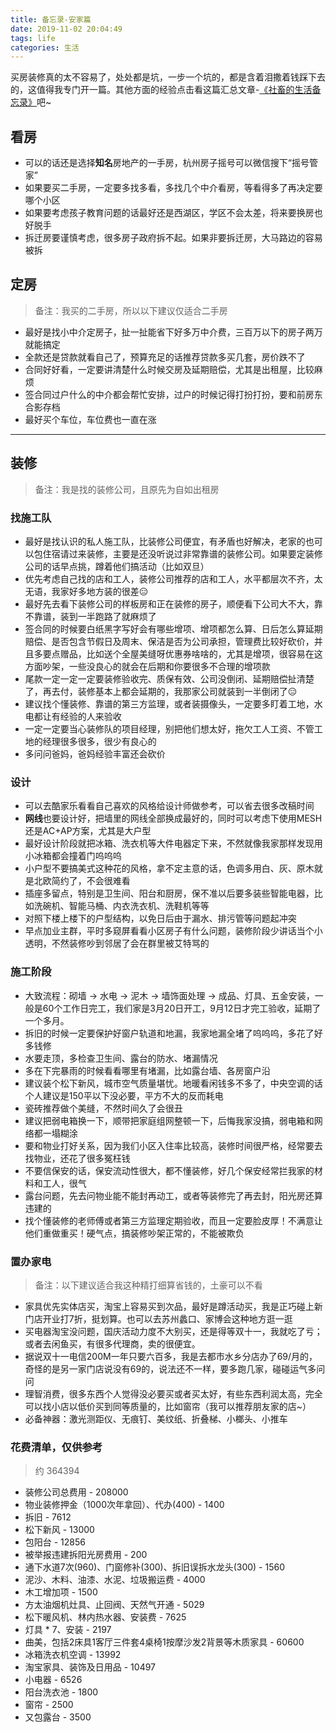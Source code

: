 ```yaml
---
title: 备忘录-安家篇
date: 2019-11-02 20:04:49
tags: life
categories: 生活
---
```


买房装修真的太不容易了，处处都是坑，一步一个坑的，都是含着泪撒着钱踩下去的，这值得我专门开一篇。其他方面的经验点击看这篇汇总文章-[《社畜的生活备忘录》](/life-experience/)吧~
<!-- more -->

## 看房
- 可以的话还是选择**知名**房地产的一手房，杭州房子摇号可以微信搜下“摇号管家”
- 如果要买二手房，一定要多找多看，多找几个中介看房，等看得多了再决定要哪个小区
- 如果要考虑孩子教育问题的话最好还是西湖区，学区不会太差，将来要换房也好脱手
- 拆迁房要谨慎考虑，很多房子政府拆不起。如果非要拆迁房，大马路边的容易被拆

## 定房
> 备注：我买的二手房，所以以下建议仅适合二手房

- 最好是找小中介定房子，扯一扯能省下好多万中介费，三百万以下的房子两万就能搞定
- 全款还是贷款就看自己了，预算充足的话推荐贷款多买几套，房价跌不了
- 合同好好看，一定要讲清楚什么时候交房及延期赔偿，尤其是出租屋，比较麻烦
- 签合同过户什么的中介都会帮忙安排，过户的时候记得打扮打扮，要和前房东合影存档
- 最好买个车位，车位费也一直在涨


---
## 装修
> 备注：我是找的装修公司，且原先为自如出租房

### 找施工队
- 最好是找认识的私人施工队，比装修公司便宜，有矛盾也好解决，老家的也可以包住宿请过来装修，主要是还没听说过非常靠谱的装修公司。如果要定装修公司的话早点挑，蹲着他们搞活动（比如双旦）
- 优先考虑自己找的店和工人，装修公司推荐的店和工人，水平都层次不齐，太无语，我家好多地方装的很差😑
- 最好先去看下装修公司的样板房和正在装修的房子，顺便看下公司大不大，靠不靠谱，装到一半跑路了就麻烦了
- 签合同的时候要白纸黑字写好会有哪些增项、增项都怎么算、日后怎么算延期赔偿、是否包含节假日及周末、保洁是否为公司承担，管理费比较好砍价，并且多要点赠品，比如送个全屋美缝呀优惠券啥啥的，尤其是增项，很容易在这方面吵架，一些没良心的就会在后期和你要很多不合理的增项款
- 尾款一定一定一定要装修验收完、质保有效、公司没倒闭、延期赔偿扯清楚了，再去付，装修基本上都会延期的，我那家公司就装到一半倒闭了😑
- 建议找个懂装修、靠谱的第三方监理，或者装摄像头，一定要多盯着工地，水电都让有经验的人来验收
- 一定一定要当心装修队的项目经理，别把他们想太好，拖欠工人工资、不管工地的经理很多很多，很少有良心的
- 多问问爸妈，爸妈经验丰富还会砍价

### 设计
- 可以去酷家乐看看自己喜欢的风格给设计师做参考，可以省去很多改稿时间
- **网线**也要设计好，把墙里的网线全部换成最好的，同时可以考虑下使用MESH还是AC+AP方案，尤其是大户型
- 最好设计阶段就把冰箱、洗衣机等大件电器定下来，不然就像我家那样发现用小冰箱都会撞着门呜呜呜
- 小户型不要搞美式这种花的风格，拿不定主意的话，色调多用白、灰、原木就是北欧简约了，不会很难看
- 插座多留点，特别是卫生间、阳台和厨房，保不准以后要多装些智能电器，比如洗碗机、智能马桶、内衣洗衣机、洗鞋机等等
- 对照下楼上楼下的户型结构，以免日后由于漏水、排污管等问题起冲突
- 早点加业主群，平时多窥屏看看小区房子有什么问题，装修阶段少讲话当个小透明，不然装修吵到邻居了会在群里被艾特骂的


### 施工阶段
- 大致流程：砌墙 → 水电 → 泥木 → 墙饰面处理 → 成品、灯具、五金安装，一般是60个工作日完工，我们家是3月20日开工，9月12日才完工验收，延期了一个多月。
- 拆旧的时候一定要保护好窗户轨道和地漏，我家地漏全堵了呜呜呜，多花了好多钱修
- 水要走顶，多检查卫生间、露台的防水、堵漏情况
- 多在下完暴雨的时候看看哪里有堵漏，比如露台墙、各房窗户沿
- 建议装个松下新风，城市空气质量堪忧。地暖看闲钱多不多了，中央空调的话个人建议是150平以下没必要，平方不大的反而耗电
- 瓷砖推荐做个美缝，不然时间久了会很丑
- 建议把弱电箱换一下，顺带把家庭组网整顿一下，后悔我家没搞，弱电箱和网络都一塌糊涂
- 要和物业打好关系，因为我们小区入住率比较高，装修时间很严格，经常要去找物业，还花了很多冤枉钱
- 不要信保安的话，保安流动性很大，都不懂装修，好几个保安经常拦我家的材料和工人，很气
- 露台问题，先去问物业能不能封再动工，或者等装修完了再去封，阳光房还算违建的
- 找个懂装修的老师傅或者第三方监理定期验收，而且一定要脸皮厚！不满意让他们重做重买！硬气点，搞装修吵架正常的，不能被欺负

### 置办家电
> 备注：以下建议适合我这种精打细算省钱的，土豪可以不看

- 家具优先实体店买，淘宝上容易买到次品，最好是蹲活动买，我是正巧碰上新门店开业打7折，挺划算。也可以去苏州蠡口、家博会这种地方逛一逛
- 买电器淘宝没问题，国庆活动力度不大别买，还是得等双十一，我就吃了亏；或者去闲鱼买，有很多代理商，卖的很便宜。
- 据说双十一电信200M一年只要六百多，我是去都市水乡分店办了69/月的，奇怪的是另一家门店说没有69的，说法还不一样，要多跑几家，碰碰运气多问问
- 理智消费，很多东西个人觉得没必要买或者买太好，有些东西利润太高，完全可以找小店以低价买到同等质量的，比如窗帘（我可以推荐朋友家的店~）
- 必备神器：激光测距仪、无痕钉、美纹纸、折叠梯、小榔头、小推车

### 花费清单，仅供参考
> 约 364394

- 装修公司总费用 - 208000
- 物业装修押金（1000次年拿回）、代办(400) - 1400
- 拆旧 - 7612 
- 松下新风 - 13000
- 包阳台 - 12856
- 被举报违建拆阳光房费用 - 200 
- 通下水道7次(960)、门窗修补(300)、拆旧误拆水龙头(300) - 1560 
- 泥沙、木料、油漆、水泥、垃圾搬运费 - 4000
- 木工增加项 - 1500
- 方太油烟机灶具、止回阀、天然气开通 - 5029
- 松下暖风机、林内热水器、安装费 - 7625
- 灯具 * 7、安装 - 2197
- 曲美，包括2床具1客厅三件套4桌椅1按摩沙发2背景等木质家具 - 60600
- 冰箱洗衣机空调 - 13992
- 淘宝家具、装饰及日用品 - 10497
- 小电器 - 6526
- 阳台洗衣池 - 1800
- 窗帘 - 2500
- 又包露台 - 3500


